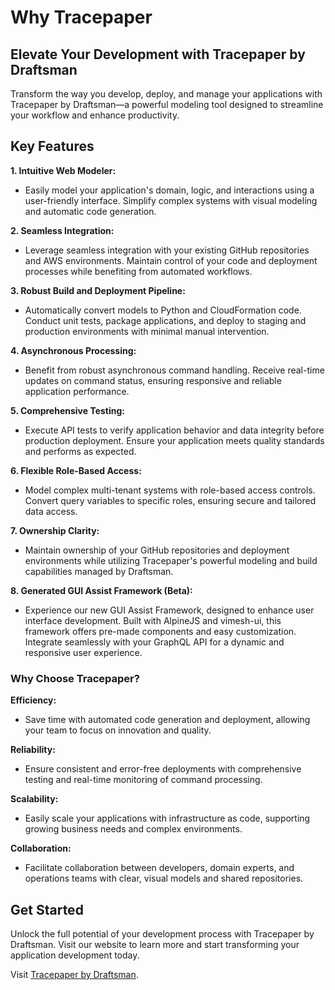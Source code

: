 # Why Tracepaper

## Elevate Your Development with Tracepaper by Draftsman

Transform the way you develop, deploy, and manage your applications with Tracepaper by Draftsman—a powerful modeling
tool designed to streamline your workflow and enhance productivity.

## Key Features

**1. Intuitive Web Modeler:**

- Easily model your application's domain, logic, and interactions using a user-friendly interface. Simplify complex
  systems with visual modeling and automatic code generation.

**2. Seamless Integration:**

- Leverage seamless integration with your existing GitHub repositories and AWS environments. Maintain control of your
  code and deployment processes while benefiting from automated workflows.

**3. Robust Build and Deployment Pipeline:**

- Automatically convert models to Python and CloudFormation code. Conduct unit tests, package applications, and deploy
  to staging and production environments with minimal manual intervention.

**4. Asynchronous Processing:**

- Benefit from robust asynchronous command handling. Receive real-time updates on command status, ensuring responsive
  and reliable application performance.

**5. Comprehensive Testing:**

- Execute API tests to verify application behavior and data integrity before production deployment. Ensure your
  application meets quality standards and performs as expected.

**6. Flexible Role-Based Access:**

- Model complex multi-tenant systems with role-based access controls. Convert query variables to specific roles,
  ensuring secure and tailored data access.

**7. Ownership Clarity:**

- Maintain ownership of your GitHub repositories and deployment environments while utilizing Tracepaper's powerful
  modeling and build capabilities managed by Draftsman.

**8. Generated GUI Assist Framework (Beta):**

- Experience our new GUI Assist Framework, designed to enhance user interface development. Built with AlpineJS and
  vimesh-ui, this framework offers pre-made components and easy customization. Integrate seamlessly with your GraphQL API
  for a dynamic and responsive user experience.

### Why Choose Tracepaper?

**Efficiency:**

- Save time with automated code generation and deployment, allowing your team to focus on innovation and quality.

**Reliability:**

- Ensure consistent and error-free deployments with comprehensive testing and real-time monitoring of command
  processing.

**Scalability:**

- Easily scale your applications with infrastructure as code, supporting growing business needs and complex
  environments.

**Collaboration:**

- Facilitate collaboration between developers, domain experts, and operations teams with clear, visual models and shared
  repositories.

## Get Started

Unlock the full potential of your development process with Tracepaper by Draftsman. Visit our website to learn more and
start transforming your application development today.

Visit [Tracepaper by Draftsman](https://tracepaper.draftsman.io).